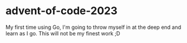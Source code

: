 # advent-of-code-2023

My first time using Go, I'm going to throw myself in at the deep end and learn as I go. This will not be my finest work ;D